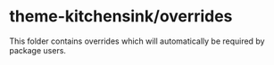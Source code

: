 # theme-kitchensink/overrides

This folder contains overrides which will automatically be required by package users.
